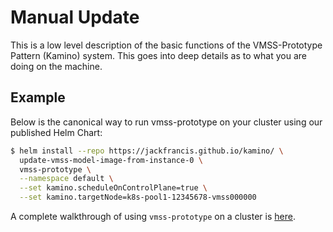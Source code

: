 # Manual Update

This is a low level description of the basic functions of the VMSS-Prototype Pattern (Kamino) system.  This goes into deep details as to what you are doing on the machine.

## Example

Below is the canonical way to run vmss-prototype on your cluster using our published Helm Chart:

```bash
$ helm install --repo https://jackfrancis.github.io/kamino/ \
  update-vmss-model-image-from-instance-0 \
  vmss-prototype \
  --namespace default \
  --set kamino.scheduleOnControlPlane=true \
  --set kamino.targetNode=k8s-pool1-12345678-vmss000000
```

A complete walkthrough of using `vmss-prototype` on a cluster is [here](walkthrough.md).
